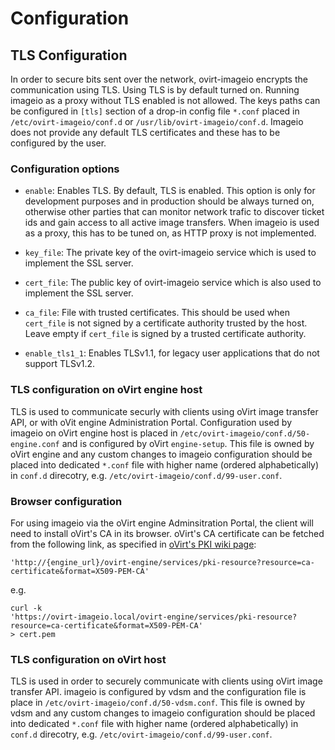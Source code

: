 # Configuration

## TLS Configuration

In order to secure bits sent over the network, ovirt-imageio encrypts
the communication using TLS.  Using TLS is by default turned
on. Running imageio as a proxy without TLS enabled is not allowed.
The keys paths can be configured in `[tls]` section of a drop-in
config file `*.conf` placed in `/etc/ovirt-imageio/conf.d` or
`/usr/lib/ovirt-imageio/conf.d`.  Imageio does not provide any default
TLS certificates and these has to be configured by the user.


### Configuration options

- `enable`: Enables TLS. By default, TLS is enabled.  This option is
  only for development purposes and in production should be always
  turned on, otherwise other parties that can monitor network trafic
  to discover ticket ids and gain access to all active image
  transfers. When imageio is used as a proxy, this has to be tuned on,
  as HTTP proxy is not implemented.


- `key_file`: The private key of the ovirt-imageio service which is
  used to implement the SSL server.


- `cert_file`: The public key of ovirt-imageio service which is also
  used to implement the SSL server.


- `ca_file`: File with trusted certificates. This should be used when
  `cert_file` is not signed by a certificate authority trusted by the
  host. Leave empty if `cert_file` is signed by a trusted certificate
  authority.


- `enable_tls1_1`: Enables TLSv1.1, for legacy user applications that
  do not support TLSv1.2.


### TLS configuration on oVirt engine host

TLS is used to communicate securly with clients using oVirt image
transfer API, or with oVit engine Administration Portal.
Configuration used by imageio on oVirt engine host is placed in
`/etc/ovirt-imageio/conf.d/50-engine.conf` and is configured by oVirt
`engine-setup`.  This file is owned by oVirt engine and any custom
changes to imageio configuration should be placed into dedicated
`*.conf` file with higher name (ordered alphabetically) in `conf.d`
direcotry, e.g. `/etc/ovirt-imageio/conf.d/99-user.conf`.


### Browser configuration

For using imageio via the oVirt engine Adminsitration Portal, the
client will need to install oVirt's CA in its browser. oVirt's CA
certificate can be fetched from the following link, as specified in
[oVirt's PKI wiki
page](http://www.ovirt.org/develop/release-management/features/infra/pki/):

    'http://{engine_url}/ovirt-engine/services/pki-resource?resource=ca-certificate&format=X509-PEM-CA'

e.g.

    curl -k
    'https://ovirt-imageio.local/ovirt-engine/services/pki-resource?resource=ca-certificate&format=X509-PEM-CA'
    > cert.pem


### TLS configuration on oVirt host

TLS is used in order to securely communicate with clients using oVirt
image transfer API.  imageio is configured by vdsm and the
configuration file is place in
`/etc/ovirt-imageio/conf.d/50-vdsm.conf`. This file is owned by vdsm
and any custom changes to imageio configuration should be placed into
dedicated `*.conf` file with higher name (ordered alphabetically) in
`conf.d` direcotry, e.g. `/etc/ovirt-imageio/conf.d/99-user.conf`.